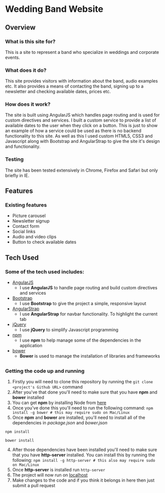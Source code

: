 # Wedding Band Website

## Overview

### What is this site for?

This is a site to represent a band who specialize in weddings and corporate events.

### What does it do?

This site provides visitors with information about the band, audio examples etc. It also provides a means of contacting the band, signing up to a newsletter and checking available dates, prices etc.

### How does it work?

The site is built using AngularJS which handles page routing and is used for custom directives and services. I built a custom service to provide a list of available dates to the user when they click on a button. This is just to show an example of how a service could be used as there is no backend functionality to this site. As well as this I used custom HTML5, CSS3 and Javascript along with Bootstrap and AngularStrap to give the site it's design and functionality.

### Testing

The site has been tested extensively in Chrome, Firefox and Safari but only briefly in IE.



## Features

### Existing features
- Picture carousel
- Newsletter signup
- Contact form
- Social links
- Audio and video clips
- Button to check available dates


## Tech Used

### Some of the tech used includes:
- [AngularJS](https://angularjs.org/)
	- I use **AngularJS** to handle page routing and build custom directives and services
- [Bootstrap](http://getbootstrap.com/)
	- I use **Bootstrap** to give the project a simple, responsive layout
- [AngularStrap](http://mgcrea.github.io/angular-strap/)
	- I use **AngularStrap** for navbar functionality. To highlight the current tab
- [jQuery](https://jquery.com/)
	- I use **jQuery** to simplify Javascript programming
- [npm](https://www.npmjs.com/)
	- I use **npm** to help manage some of the dependencies in the application
- [bower](https://bower.io/)
	- **Bower** is used to manage the installation of libraries and frameworks

## 

### Getting the code up and running
1. Firstly you will need to clone this repository by running the ```git clone <project's Github URL>``` command
2. After you've that done you'll need to make sure that you have **npm** and **bower** installed
  1. You can get **npm** by installing Node from [here](https://nodejs.org/en/)
  2. Once you've done this you'll need to run the following command:
     `npm install -g bower # this may require sudo on Mac/Linux`
3. Once **npm** and **bower** are installed, you'll need to install all of the dependencies in *package.json* and *bower.json*
  ```
  npm install
 
  bower install
  ```
4. After those dependencies have been installed you'll need to make sure that you have **http-server** installed. You can install this by running the following: ```npm install -g http-server # this also may require sudo on Mac/Linux```
5. Once **http-server** is installed run ```http-server```
6. The project will now run on [localhost](http://127.0.0.1:8080)
7. Make changes to the code and if you think it belongs in here then just submit a pull request